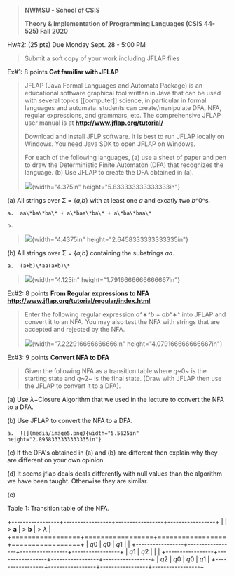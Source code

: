 > **NWMSU - School of CSIS**
>
> **Theory & Implementation of Programming Languages (CSIS 44-525) Fall 2020**

Hw#2: (25 pts) Due Monday Sept. 28 - 5:00 PM

> Submit a soft copy of your work including JFLAP files

Ex#1: 8 points **Get familiar with JFLAP**

> JFLAP (Java Formal Languages and Automata Package) is an educational software graphical tool written in Java that can be used with several topics [[computer]] science, in particular in formal languages and automata. students can create/manipulate DFA, NFA, regular expressions, and grammars, etc. The comprehensive JFLAP user manual is at **http://www.jflap.org/tutorial/**
>
> Download and install JFLP software. It is best to run JFLAP locally on Windows. You need Java SDK to open JFLAP on Windows.
>
> For each of the following languages, (a) use a sheet of paper and pen to draw the Deterministic Finite Automaton (DFA) that recognizes the language. (b) Use JFLAP to create the DFA obtained in (a).
>
> ![](media/image1.jpeg){width="4.375in" height="5.833333333333333in"}

(a) All strings over Σ = {*a,b*} with at least one *a* and excatly two *b*^0^s.

    a.  aa\*ba\*ba\* + a\*baa\*ba\* + a\*ba\*baa\*

    b. 

> ![](media/image2.png){width="4.4375in" height="2.6458333333333335in"}

(b) All strings over Σ = {*a,b*} containing the substrings *aa*.

    a.  (a+b)\*aa(a+b)\*

> ![](media/image3.png){width="4.125in" height="1.7916666666666667in"}

Ex#2: 8 points **From Regular expressions to NFA http://www.jflap.org/tutorial/regular/index.html**

> Enter the following regular expression *a*^∗^*b* + *ab*^∗^ into JFLAP and convert it to an NFA. You may also test the NFA with strings that are accepted and rejected by the NFA.
>
> ![](media/image4.png){width="7.222916666666666in" height="4.079166666666667in"}

Ex#3: 9 points **Convert NFA to DFA**

> Given the following NFA as a transition table where *q*~0~ is the starting state and *q*~2~ is the final state. (Draw with JFLAP then use the JFLAP to convert it to a DFA).

(a) Use *λ*−Closure Algorithm that we used in the lecture to convert the NFA to a DFA.

(b) Use JFLAP to convert the NFA to a DFA.

    a.  ![](media/image5.png){width="5.5625in" height="2.8958333333333335in"}

(c) If the DFA's obtained in (a) and (b) are different then explain why they are different on your own opinion.

(d) It seems jflap deals deals differently with null values than the algorithm we have been taught. Otherwise they are similar.

(e) 

Table 1: Transition table of the NFA.

+-----------------+-----------------+-----------------+-----------------+
|                 | > **a**         | > **b**         | > *λ*           |
+=================+=================+=================+=================+
| *q*0            | *q*0            | *q*1            |                 |
+-----------------+-----------------+-----------------+-----------------+
| *q*1            | *q*2            |                 |                 |
+-----------------+-----------------+-----------------+-----------------+
| *q*2            | *q*0            | *q*0            | *q*1            |
+-----------------+-----------------+-----------------+-----------------+
